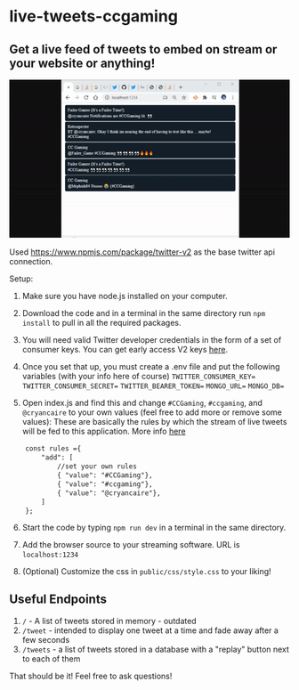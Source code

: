 # live-tweets-ccgaming

## Get a live feed of tweets to embed on stream or your website or anything!

![Example Image](/images/live-tweets.gif)

Used https://www.npmjs.com/package/twitter-v2 as the base twitter api connection.

Setup:

1. Make sure you have node.js installed on your computer.

2. Download the code and in a terminal in the same directory run `npm install` to pull in all the required packages.

3. You will need valid Twitter developer credentials in the form of a set of consumer keys. You can get early access V2 keys [here](https://developer.twitter.com/en/apply-for-access).

4. Once you set that up, you must create a .env file and put the following variables (with your info here of course)
`TWITTER_CONSUMER_KEY=`
`TWITTER_CONSUMER_SECRET=`
`TWITTER_BEARER_TOKEN=`
`MONGO_URL=`
`MONGO_DB=`

5. Open index.js and find this and change `#CCGaming`, `#ccgaming`, and `@cryancaire` to your own values (feel free to add more or remove some values):
These are basically the rules by which the stream of live tweets will be fed to this application. More info [here](https://developer.twitter.com/en/docs/tutorials/stream-tweets-in-real-time)
```
    const rules ={
        "add": [
            //set your own rules
            { "value": "#CCGaming"},
            { "value": "#ccgaming"},
            { "value": "@cryancaire"},
        ]
    };
```

6. Start the code by typing `npm run dev` in a terminal in the same directory.

7. Add the browser source to your streaming software. URL is `localhost:1234`

8. (Optional) Customize the css in `public/css/style.css` to your liking!

## Useful Endpoints

1. `/` - A list of tweets stored in memory - outdated
2. `/tweet` - intended to display one tweet at a time and fade away after a few seconds
3. `/tweets` - a list of tweets stored in a database with a "replay" button next to each of them

That should be it! Feel free to ask questions!
